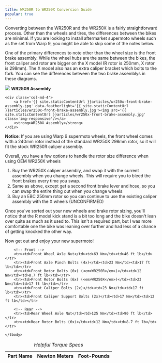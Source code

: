 ```yaml
---
title: WR250R to WR250X Conversion Guide
popular: true
---
```


Converting between the WR250R and the WR250X is a fairly straightforward process. Other than the wheels and tires, the differences between the bikes are minimal. If you are looking to install aftermarket supermoto wheels such as the set from Warp 9, you might be able to skip some of the notes below.

One of the primary differences to note other than the wheel size is the front brake assembly. While the wheel hubs are the same between the bikes, the front caliper and rotor are bigger on the X model (R rotor is 250mm, X rotor is 298mm). The X model also has an extra caliper bracket which bolts to the fork. You can see the differences between the two brake assemblys in these diagrams.

<div class='row'>
	<div class='col-md-4 col-md-offset-2'>
		<a href='{{ site.staticContentUrl }}articles/wr250r-front-brake-assembly.jpg' data-featherlight='{{ site.staticContentUrl }}articles/wr250r-front-brake-assembly.jpg'><img src='{{ site.staticContentUrl }}articles/wr250r-front-brake-assembly.jpg' class='img-responsive'/></a>
		<strong>WR250R Assembly</strong>
	</div>
	
	<div class='col-md-4'>
		<a href='{{ site.staticContentUrl }}articles/wr250x-front-brake-assembly.jpg' data-featherlight='{{ site.staticContentUrl }}articles/wr250x-front-brake-assembly.jpg'><img src='{{ site.staticContentUrl }}articles/wr250x-front-brake-assembly.jpg' class='img-responsive'/></a>
		<strong>WR250X Assembly</strong>
	</div>
</div>

<div class='alert alert-info'>
	<strong>Notice</strong>: If you are using Warp 9 supermoto wheels, the front wheel comes with a 240mm rotor instead of the standard WR250X 298mm rotor, so it will fit the stock WR250R caliper assembly.
</div>

Overall, you have a few options to handle the rotor size difference when using OEM WR250X wheels 

1. Buy the WR250X caliper assembly, and swap it with the current assembly when you change wheels. This will require you to bleed the front brakes every time you swap.
2. Same as above, except get a second front brake lever and hose, so you can swap the entire thing out when you change wheels
3. Buy an EBC 250mm rotor so you can continue to use the existing caliper assembly with the X wheels (UNCONFIRMED)

Once you've sorted out your new wheels and brake rotor sizing, you'll notice that the R model kick stand is a bit too long and the bike doesn't lean over quite as much as it used to. This isn't a required part, but I was more comfortable one the bike was leaning over further and had less of a chance of getting knocked the other way.

Now get out and enjoy your new supermoto!

<table class='table table-striped'>
	<caption><em>Helpful Torque Specs</em></caption>
	<thead>
		<tr>
			<th>Part Name</th>
			<th>Newton Meters</th>
			<th>Foot-Pounds</th>
		</tr>
	</thead>
	<tbody>
		
		<!-- Front -->
		<tr><td>Front Wheel Axle Nut</td><td>63 Nm</td><td>46 ft lb</td></tr>
		<tr><td>Front Axle Pinch Bolts (4x)</td><td>23 Nm</td><td>17 ft lb</td></tr>
		<tr><td>Front Rotor Bolts (6x) (<em>WR250R</em>)</td><td>12 Nm</td><td>8.7 ft lb</td></tr>
		<tr><td>Front Rotor Bolts (6x) (<em>WR250X</em>)</td><td>23 Nm</td><td>17 ft lb</td></tr>
		<tr><td>Front Caliper Bolts (2x)</td><td>23 Nm</td><td>17 ft lb</td></tr>
		<tr><td>Front Caliper Support Bolts (2x)</td><td>17 Nm</td><td>12 ft lb</td></tr>
		
		<!-- Rear -->
		<tr><td>Rear Wheel Axle Nut</td><td>125 Nm</td><td>90 ft lb</td></tr>
		<tr><td>Rear Rotor Bolts (6x)</td><td>12 Nm</td><td>8.7 ft lb</td></tr>
		
	</tbody>
</table>

